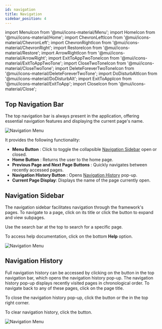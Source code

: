 ```yaml
---
id: navigation
title: Navigation
sidebar_position: 4
---
```

import MenuIcon from '@mui/icons-material/Menu';
import HomeIcon from '@mui/icons-material/Home';
import ChevronLeftIcon from '@mui/icons-material/ChevronLeft';
import ChevronRightIcon from '@mui/icons-material/ChevronRight';
import RestoreIcon from '@mui/icons-material/Restore';
import ArrowRightIcon from '@mui/icons-material/ArrowRight';
import ExitToAppTwoToneIcon from '@mui/icons-material/ExitToAppTwoTone';
import CloseTwoToneIcon from '@mui/icons-material/CloseTwoTone';
import DeleteForeverTwoToneIcon from '@mui/icons-material/DeleteForeverTwoTone';
import DoDisturbAltIcon from '@mui/icons-material/DoDisturbAlt';
import ExitToAppIcon from '@mui/icons-material/ExitToApp';
import CloseIcon from '@mui/icons-material/Close';

## Top Navigation Bar
The top navigation bar is always present in the application, offering essential navigation features and displaying the current page's name.

![Navigation Menu](/img/17.png)

It provides the following functionality:
* **Menu Button** <MenuIcon fontSize="small" /> : Click to toggle the collapsible [Navigation Sidebar](#navigation-sidebar) open or closed.  
* **Home Button** <HomeIcon fontSize="small" /> : Returns the user to the home page.
* **Previous Page and Next Page Buttons** <ChevronLeftIcon fontSize="small" /> <ChevronRightIcon fontSize="small" /> : Quickly navigates between recently accessed pages.
* **Navigation History Button** <RestoreIcon fontSize="small" /> : Opens [Navigation History](#navigation-history) pop-up.
* **Current Page Display**: Displays the name of the page currently open.

## Navigation Sidebar
The navigation sidebar facilitates navigation through the framework's pages. To navigate to a page, click on its title or click the <ArrowRightIcon /> button to expand and view subpages.  

Use the search bar at the top to search for a specific page.  

To access help documentation, click on the bottom **Help** option.

![Navigation Menu](/img/Navigation-SideBar.png)

## Navigation History
Full navigation history can be accessed by clicking on the <RestoreIcon fontSize="small" /> button in the top navigation bar, which opens the navigation history pop-up. The navigation history pop-up displays recently visited pages in chronological order. To navigate back to any of these pages, click on the page title.  

To close the navigation history pop-up, click the <ExitToAppTwoToneIcon fontSize="small" /> button or the <CloseTwoToneIcon fontSize="small" /> in the top right corner.  

To clear navigation history, click the <DoDisturbAltIcon fontSize="small" /> button.

![Navigation Menu](/img/19.png)